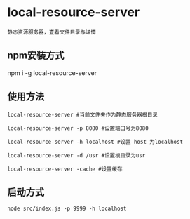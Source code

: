# local-resource-server
```
静态资源服务器，查看文件目录与详情
```
## npm安装方式
npm i -g local-resource-server

## 使用方法
```
local-resource-server #当前文件夹作为静态服务器根目录

local-resource-server -p 8080 #设置端口号为8080

local-resource-server -h localhost #设置 host 为localhost

local-resource-server -d /usr #设置根目录为usr

local-resource-server -cache #设置缓存
```

## 启动方式
```
node src/index.js -p 9999 -h localhost
```
